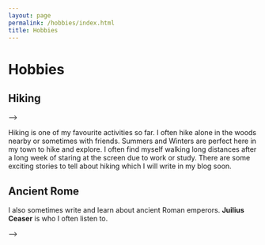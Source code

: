```yaml
---
layout: page
permalink: /hobbies/index.html
title: Hobbies
---
```


# Hobbies

## Hiking

<!-- <div class="third">
<!-- <img src="/images/swimming2.JPG">
<img src="/images/swimming.JPG">
<img src="/images/surfing1.JPG"> -->
<!-- </div> --> -->
Hiking is one of my favourite activities so far. I often hike alone in the woods nearby or sometimes with friends. Summers and Winters are perfect here in my town to hike and explore. I often find myself walking long distances after a long week of staring at the screen due to work or study. There are some exciting stories to tell about hiking which I will write in my blog soon.

## Ancient Rome

<!-- <div class="third">
<img src="/images/prelection1.JPG">
<img src="/images/speech1.JPG">
<img src="/images/speech3.JPG">
</div> -->
I also sometimes write and learn about ancient Roman emperors. **Juilius Ceaser** is who I often listen to.


<!-- ## Past Hobbies

I previously enjoyed long-distance running, [vlog making](https://space.bilibili.com/594030035), and computer game developing/playing. However, I have no time to do any of these things recently.

## My Cat

She is my love. Her name is Qbao (Q宝).

<div>
<img src="/images/cat.JPG">
</div>
<br>

## Chat with me

**Jan 2023:** I have set up the [online-coffee-time](https://calendly.com/lancecai/meet-with-lance) (Inspired by [Shangzhe Wu](https://elliottwu.com/)). Welcome to chat with me!

<!-- Calendly inline widget begin -->

<!-- <div class="calendly-inline-widget" data-url="https://calendly.com/lancecai/meet-with-lance" style="min-width:320px;height:630px;"></div>
<script type="text/javascript" src="https://assets.calendly.com/assets/external/widget.js" async></script> -->
<!-- Calendly inline widget end -->
 -->

